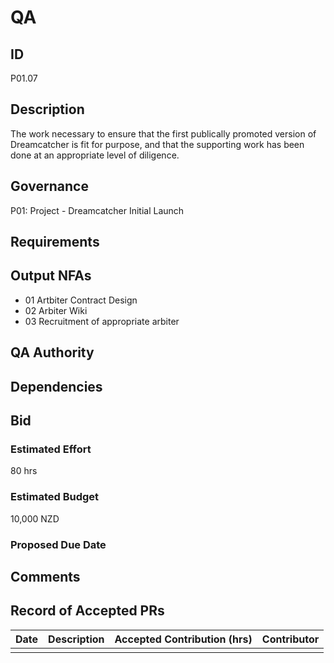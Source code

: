 # QA

## ID 

P01.07

## Description

The work necessary to ensure that the first publically promoted version of Dreamcatcher is fit for purpose, and that the supporting work has been done at an appropriate level of diligence.

## Governance

P01: Project - Dreamcatcher Initial Launch 

## Requirements

## Output NFAs

- 01 Artbiter Contract Design
- 02 Arbiter Wiki
- 03 Recruitment of appropriate arbiter

## QA Authority

## Dependencies

## Bid 

### Estimated Effort

80 hrs

### Estimated Budget

10,000 NZD

### Proposed Due Date

## Comments 

## Record of Accepted PRs

| Date      | Description | Accepted Contribution (hrs) | Contributor |
| ----------- | ----------- | ----------- | ----------- |
|   |   |   | 




